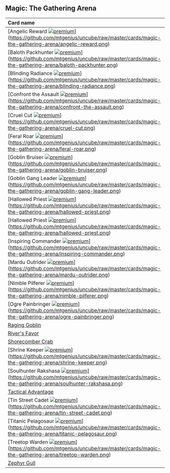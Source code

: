## Magic: The Gathering Arena

| Card name |
| :-------- |
| [Angelic Reward [![premium](https://user-images.githubusercontent.com/343837/83360751-a631d080-a338-11ea-80c6-110971103bf4.png)](https://github.com/mtgenius/uncube)](https://github.com/mtgenius/uncube/raw/master/cards/magic-the-gathering-arena/angelic-reward.png) |
| [Baloth Packhunter [![premium](https://user-images.githubusercontent.com/343837/83360751-a631d080-a338-11ea-80c6-110971103bf4.png)](https://github.com/mtgenius/uncube)](https://github.com/mtgenius/uncube/raw/master/cards/magic-the-gathering-arena/baloth-packhunter.png) |
| [Blinding Radiance [![premium](https://user-images.githubusercontent.com/343837/83360751-a631d080-a338-11ea-80c6-110971103bf4.png)](https://github.com/mtgenius/uncube)](https://github.com/mtgenius/uncube/raw/master/cards/magic-the-gathering-arena/blinding-radiance.png) |
| [Confront the Assault [![premium](https://user-images.githubusercontent.com/343837/83360751-a631d080-a338-11ea-80c6-110971103bf4.png)](https://github.com/mtgenius/uncube)](https://github.com/mtgenius/uncube/raw/master/cards/magic-the-gathering-arena/confront-the-assault.png) |
| [Cruel Cut [![premium](https://user-images.githubusercontent.com/343837/83360751-a631d080-a338-11ea-80c6-110971103bf4.png)](https://github.com/mtgenius/uncube)](https://github.com/mtgenius/uncube/raw/master/cards/magic-the-gathering-arena/cruel-cut.png) |
| [Feral Roar [![premium](https://user-images.githubusercontent.com/343837/83360751-a631d080-a338-11ea-80c6-110971103bf4.png)](https://github.com/mtgenius/uncube)](https://github.com/mtgenius/uncube/raw/master/cards/magic-the-gathering-arena/feral-roar.png) |
| [Goblin Bruiser [![premium](https://user-images.githubusercontent.com/343837/83360751-a631d080-a338-11ea-80c6-110971103bf4.png)](https://github.com/mtgenius/uncube)](https://github.com/mtgenius/uncube/raw/master/cards/magic-the-gathering-arena/goblin-bruiser.png) |
| [Goblin Gang Leader [![premium](https://user-images.githubusercontent.com/343837/83360751-a631d080-a338-11ea-80c6-110971103bf4.png)](https://github.com/mtgenius/uncube)](https://github.com/mtgenius/uncube/raw/master/cards/magic-the-gathering-arena/goblin-gang-leader.png) |
| [Hallowed Priest [![premium](https://user-images.githubusercontent.com/343837/83360751-a631d080-a338-11ea-80c6-110971103bf4.png)](https://github.com/mtgenius/uncube)](https://github.com/mtgenius/uncube/raw/master/cards/magic-the-gathering-arena/hallowed-priest.png) |
| [Hallowed Priest [![premium](https://user-images.githubusercontent.com/343837/83360751-a631d080-a338-11ea-80c6-110971103bf4.png)](https://github.com/mtgenius/uncube)](https://github.com/mtgenius/uncube/raw/master/cards/magic-the-gathering-arena/hallowed-priest.png) |
| [Inspiring Commander [![premium](https://user-images.githubusercontent.com/343837/83360751-a631d080-a338-11ea-80c6-110971103bf4.png)](https://github.com/mtgenius/uncube)](https://github.com/mtgenius/uncube/raw/master/cards/magic-the-gathering-arena/inspiring-commander.png) |
| [Mardu Outrider [![premium](https://user-images.githubusercontent.com/343837/83360751-a631d080-a338-11ea-80c6-110971103bf4.png)](https://github.com/mtgenius/uncube)](https://github.com/mtgenius/uncube/raw/master/cards/magic-the-gathering-arena/mardu-outrider.png) |
| [Nimble Pilferer [![premium](https://user-images.githubusercontent.com/343837/83360751-a631d080-a338-11ea-80c6-110971103bf4.png)](https://github.com/mtgenius/uncube)](https://github.com/mtgenius/uncube/raw/master/cards/magic-the-gathering-arena/nimble-pilferer.png) |
| [Ogre Painbringer [![premium](https://user-images.githubusercontent.com/343837/83360751-a631d080-a338-11ea-80c6-110971103bf4.png)](https://github.com/mtgenius/uncube)](https://github.com/mtgenius/uncube/raw/master/cards/magic-the-gathering-arena/ogre-painbringer.png) |
| [Raging Goblin](https://github.com/mtgenius/uncube/raw/master/cards/magic-the-gathering-arena/raging-goblin.png) |
| [River's Favor](https://github.com/mtgenius/uncube/raw/master/cards/magic-the-gathering-arena/rivers-favor.png) |
| [Shorecomber Crab](https://github.com/mtgenius/uncube/raw/master/cards/magic-the-gathering-arena/shorecomber-crab.png) |
| [Shrine Keeper [![premium](https://user-images.githubusercontent.com/343837/83360751-a631d080-a338-11ea-80c6-110971103bf4.png)](https://github.com/mtgenius/uncube)](https://github.com/mtgenius/uncube/raw/master/cards/magic-the-gathering-arena/shrine-keeper.png) |
| [Soulhunter Rakshasa [![premium](https://user-images.githubusercontent.com/343837/83360751-a631d080-a338-11ea-80c6-110971103bf4.png)](https://github.com/mtgenius/uncube)](https://github.com/mtgenius/uncube/raw/master/cards/magic-the-gathering-arena/soulhunter-rakshasa.png) |
| [Tactical Advantage](https://github.com/mtgenius/uncube/raw/master/cards/magic-the-gathering-arena/tactical-advantage.png) |
| [Tin Street Cadet [![premium](https://user-images.githubusercontent.com/343837/83360751-a631d080-a338-11ea-80c6-110971103bf4.png)](https://github.com/mtgenius/uncube)](https://github.com/mtgenius/uncube/raw/master/cards/magic-the-gathering-arena/tin-street-cadet.png) |
| [Titanic Pelagosaur [![premium](https://user-images.githubusercontent.com/343837/83360751-a631d080-a338-11ea-80c6-110971103bf4.png)](https://github.com/mtgenius/uncube)](https://github.com/mtgenius/uncube/raw/master/cards/magic-the-gathering-arena/titanic-pelagosaur.png) |
| [Treetop Warden [![premium](https://user-images.githubusercontent.com/343837/83360751-a631d080-a338-11ea-80c6-110971103bf4.png)](https://github.com/mtgenius/uncube)](https://github.com/mtgenius/uncube/raw/master/cards/magic-the-gathering-arena/treetop-warden.png) |
| [Zephyr Gull](https://github.com/mtgenius/uncube/raw/master/cards/magic-the-gathering-arena/zephyr-gull.png) |
